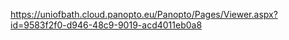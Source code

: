 https://uniofbath.cloud.panopto.eu/Panopto/Pages/Viewer.aspx?id=9583f2f0-d946-48c9-9019-acd4011eb0a8